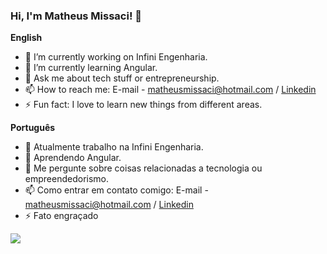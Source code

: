 ### Hi, I'm Matheus Missaci! 👋

**English**

- 🔭 I’m currently working on Infini Engenharia. 
- 🌱 I’m currently learning Angular.
- 💬 Ask me about tech stuff or entrepreneurship.
- 📫 How to reach me: E-mail - matheusmissaci@hotmail.com / [Linkedin](https://www.linkedin.com/in/matheus-henrique-missaci-rosa-671390171/)
- ⚡ Fun fact: I love to learn new things from different areas.

**Português**

- 🔭 Atualmente trabalho na Infini Engenharia.
- 🌱 Aprendendo Angular.
- 💬 Me pergunte sobre coisas relacionadas a tecnologia ou empreendedorismo.
- 📫 Como entrar em contato comigo: E-mail - matheusmissaci@hotmail.com / [Linkedin](https://www.linkedin.com/in/matheus-henrique-missaci-rosa-671390171/)
- ⚡ Fato engraçado

<img src="https://github-readme-stats.vercel.app/api?username=M1ssaci&&show_icons=true&title_color=ffffff&icon_color=bb2acf&text_color=daf7dc&bg_color=151515">


